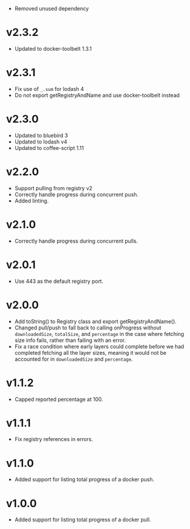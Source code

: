 * Removed unused dependency

# v2.3.2

* Updated to docker-toolbelt 1.3.1

# v2.3.1

* Fix use of `_.sum` for lodash 4
* Do not export getRegistryAndName and use docker-toolbelt instead

# v2.3.0

* Updated to bluebird 3
* Updated to lodash v4
* Updated to coffee-script 1.11

# v2.2.0

* Support pulling from registry v2
* Correctly handle progress during concurrent push.
* Added linting.

# v2.1.0

* Correctly handle progress during concurrent pulls.

# v2.0.1

* Use 443 as the default registry port.

# v2.0.0

* Add toString() to Registry class and export getRegistryAndName().
* Changed pull/push to fall back to calling onProgress without `downloadedSize`, `totalSize`, and `percentage` in the case where fetching size info fails, rather than failing with an error.
* Fix a race condition where early layers could complete before we had completed fetching all the layer sizes, meaning it would not be accounted for in `downloadedSize` and `percentage`.

# v1.1.2

* Capped reported percentage at 100.

# v1.1.1

* Fix registry references in errors.

# v1.1.0

* Added support for listing total progress of a docker push.

# v1.0.0

* Added support for listing total progress of a docker pull.
